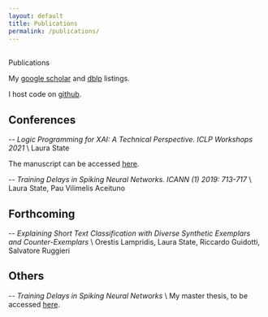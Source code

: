 ```yaml
---
layout: default
title: Publications
permalink: /publications/
---
```


<br />

<div class="title">
Publications
</div>

My [google scholar](https://scholar.google.de/citations?user=6h4JHq4AAAAJ&hl=de) and [dblp](https://dblp.uni-trier.de/pid/248/5723.html) listings.

I host code on [github](https://github.com/lstate).


## Conferences

-- *Logic Programming for XAI: A Technical Perspective. ICLP Workshops 2021* \\
Laura State

The manuscript can be accessed [here](http://ceur-ws.org/Vol-2970/meepaper1.pdf).

-- *Training Delays in Spiking Neural Networks. ICANN (1) 2019: 713-717* \\
Laura State, Pau Vilimelis Aceituno


## Forthcoming

-- *Explaining Short Text Classification with Diverse Synthetic Exemplars and Counter-Exemplars* \\
Orestis Lampridis, Laura State, Riccardo Guidotti, Salvatore Ruggieri


## Others

-- *Training Delays in Spiking Neural Networks* \\
My master thesis, to be accessed [here](https://www.mis.mpg.de/publications/preprints/2019/prepr2019-96.html).
